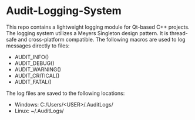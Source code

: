 # Audit-Logging-System
This repo contains a lightweight logging module for Qt-based C++ projects. The logging system utilizes a Meyers Singleton design pattern.
It is thread-safe and cross-platform compatible. The following macros are used to log messages directly to files:

* AUDIT_INFO()
* AUDIT_DEBUG()
* AUDIT_WARNING()
* AUDIT_CRITICAL()
* AUDIT_FATAL()

The log files are saved to the following locations:

* Windows: C:/Users/\<USER\>/.AuditLogs/
* Linux: ~/.AuditLogs/
